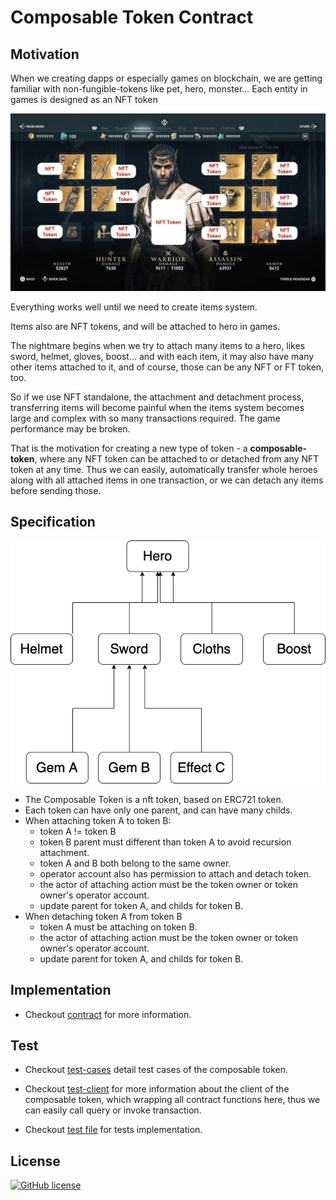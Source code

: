 # Composable Token Contract

## Motivation

When we creating dapps or especially games on blockchain, we are getting familiar with non-fungible-tokens like pet, hero, monster... Each entity in games is designed as an NFT token

![hero](https://raw.githubusercontent.com/dotrungkien/clarity-composable-token/master/hero.jpg)

Everything works well until we need to create items system.

Items also are NFT tokens, and will be attached to hero in games.

The nightmare begins when we try to attach many items to a hero, likes sword, helmet, gloves, boost... and with each item, it may also have many other items attached to it, and of course, those can be any NFT or FT token, too.

So if we use NFT standalone, the attachment and detachment process, transferring items will become painful when the items system becomes large and complex with so many transactions required. The game performance may be broken.

That is the motivation for creating a new type of token - a **composable-token**, where any NFT token can be attached to or detached from any NFT token at any time. Thus we can easily, automatically transfer whole heroes along with all attached items in one transaction, or we can detach any items before sending those.

## Specification

![tokens](https://raw.githubusercontent.com/dotrungkien/clarity-composable-token/master/tokens.png)

- The Composable Token is a nft token, based on ERC721 token.
- Each token can have only one parent, and can have many childs.
- When attaching token A to token B:
  - token A != token B
  - token B parent must different than token A to avoid recursion attachment.
  - token A and B both belong to the same owner.
  - operator account also has permission to attach and detach token.
  - the actor of attaching action must be the token owner or token owner's operator account.
  - update parent for token A, and childs for token B.
- When detaching token A from token B
  - token A must be attaching on token B.
  - the actor of attaching action must be the token owner or token owner's operator account.
  - update parent for token A, and childs for token B.

## Implementation

- Checkout [contract](contracts/composable-token.clar) for more information.

## Test

- Checkout [test-cases](test/testcase.md) detail test cases of the composable token.

- Checkout [test-client](test/composable-token-client.ts) for more information about the client of the composable token, which wrapping all contract functions here, thus we can easily call query or invoke transaction.

- Checkout [test file](test/composable-token.test.ts) for tests implementation.

## License

[![GitHub license](https://img.shields.io/badge/license-MIT-blue.svg?style=for-the-badge)](https://github.com/dotrungkien/clarity-composable-token/blob/master/LICENSE)
